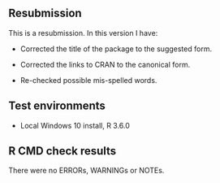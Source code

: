 ## Resubmission
This is a resubmission. In this version I have:

* Corrected the title of the package to the suggested form.

* Corrected the links to CRAN to the canonical form.

* Re-checked possible mis-spelled words.

## Test environments
* Local Windows 10 install, R 3.6.0

## R CMD check results
There were no ERRORs, WARNINGs or NOTEs.

